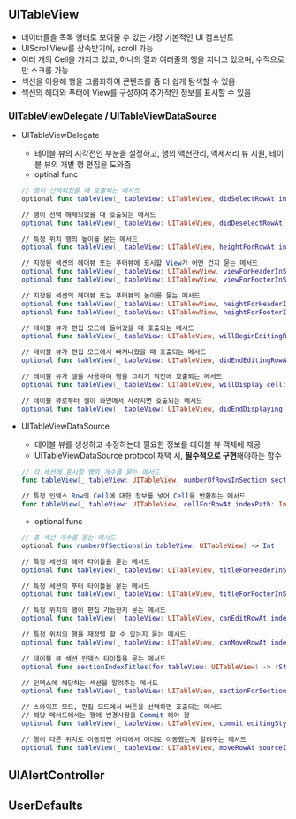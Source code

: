 ## UITableView
- 데이터들을 목록 형태로 보여줄 수 있는 가장 기본적인 UI 컴포넌트
- UIScrollView를 상속받기에, scroll 가능 
- 여러 개의 Cell을 가지고 있고, 하나의 열과 여러줄의 행을 지니고 있으며, 수직으로만 스크롤 가능
- 섹션을 이용해 행을 그룹화하여 콘텐츠를 좀 더 쉽게 탐색할 수 있음
- 섹션의 헤더와 푸터에 View를 구성하여 추가적인 정보를 표시할 수 있음

### UITableViewDelegate / UITableViewDataSource
- UITableViewDelegate
  - 테이블 뷰의 시각전인 부분을 설정하고, 행의 액션관리, 엑세서리 뷰 지원, 테이블 뷰의 개별 행 편집을 도와줌
  - optinal func
  ```swift
  // 행이 선택되었을 때 호출되는 메서드
  optional func tableView(_ tableView: UITableView, didSelectRowAt indexPath: IndexPath)
  
  // 행이 선택 해제되었을 때 호출되는 메서드
  optional func tableView(_ tableView: UITableView, didDeselectRowAt indexPath: IndexPath)
  
  // 특정 위치 행의 높이를 묻는 메서드
  optional func tableView(_ tableView: UITableView, heightForRowAt indexPath: IndexPath) -> CGFloat
  
  // 지정된 섹션의 헤더뷰 또는 푸터뷰에 표시할 View가 어떤 건지 묻는 메서드
  optional func tableView(_ tableView: UITablewView, viewForHeaderInSection section: Int) -> UIView?
  optional func tableView(_ tableView: UITablewView, viewForFooterInSection section: Int) -> UIView?
  
  // 지정된 섹션의 헤더뷰 또는 푸터뷰의 높이를 묻는 메서드
  optional func tableView(_ tableView: UITablewView, heightForHeaderInSection section: Int) -> CGFloat
  optional func tableView(_ tableView: UITablewView, heightForFooterInSection section: Int) -> CGFloat
  
  // 테이블 뷰가 편집 모드에 들어갔을 때 호출되는 메서드
  optional func tableView(_ tableView: UITableView, willBeginEditingRowAt indexPath: IndexPath)
  
  // 테이블 뷰가 편집 모드에서 빠져나왔을 때 호출되는 메서드
  optional func tableView(_ tableView: UITableView, didEndEditingRowAt indexPath: IndexPath?)
  
  // 테이블 뷰가 셀을 사용하여 행을 그리기 직전에 호출되는 메서드
  optional func tableView(_ tableView: UITableView, willDisplay cell: UITableViewCell, forRowAt indexPath: IndexPath)
  
  // 테이블 뷰로부터 셀이 화면에서 사라지면 호출되는 메서드
  optional func tableView(_ tableView: UITableView, didEndDisplaying cell: UITableViewCell, forRowAt indexPath: IndexPath)
  ```
  
- UITableViewDataSource
  - 테이블 뷰를 생성하고 수정하는데 필요한 정보를 테이블 뷰 객체에 제공
  - UITableViewDataSource protocol 채택 시, **필수적으로 구현**해야하는 함수
  ```swift
  // 각 세션에 표시할 행의 개수를 묻는 메서드
  func tableView(_ tableView: UITableView, numberOfRowsInSection section: Int) -> Int
  
  // 특정 인덱스 Row의 Cell에 대한 정보를 넣어 Cell을 반환하는 메서드
  func tableView(_ tableView: UITableView, cellForRowAt indexPath: IndexPath) -> UITableViewCell
  ```
  - optional func
  ```swift
  // 총 섹션 개수를 묻는 메서드
  optional func numberOfSections(in tableView: UITableView) -> Int
  
  // 특정 세션의 헤더 타이틀을 묻는 메서드
  optional func tableView(_ tableView: UITableView, titleForHeaderInSection section: Int) -> String?
  
  // 특정 세션의 푸터 타이틀을 묻는 메서드
  optional func tableView(_ tableView: UITableView, titleForFooterInSection section: Int) -> String?
  
  // 특정 위치의 행이 편집 가능한지 묻는 메서드
  optional func tableView(_ tableView: UITableView, canEditRowAt indexPath: IndexPath) -> Bool
  
  // 특정 위치의 행을 재정렬 할 수 있는지 묻는 메서드
  optional func tableView(_ tableView: UITableView, canMoveRowAt indexPath: IndexPath) -> Bool
  
  // 테이블 뷰 섹션 인덱스 타이틀을 묻는 메서드
  optional func sectionIndexTitles(for tableView: UITableView) -> (String)?
  
  // 인덱스에 해당하는 섹션을 알려주는 메서드
  optional func tableView(_ tableView: UITableView, sectionForSectionIndexTitle title: Stiring, at Index: Int) -> Int
  
  // 스와이프 모드, 편집 모드에서 버튼을 선택하면 호출되는 메서드
  // 해당 메서드에서는 행에 변경사항을 Commit 해야 함
  optional func tableView(_ tableView: UITableView, commit editingStyle: UITableViewCell.EditingStyle, forRowAt indexPath: IndexPath)
  
  // 행이 다른 위치로 이동되면 어디에서 어디로 이동했는지 알려주는 메서드
  optional func tableView(_ tableView: UITableView, moveRowAt sourceIndexPath: IndexPath, to destinationIndexPath: IndexPath)
   ```

## UIAlertController

## UserDefaults
